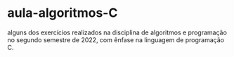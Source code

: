 # aula-algoritmos-C
alguns dos exercícios realizados na disciplina de algoritmos e programação no segundo semestre de 2022, com ênfase na linguagem de programação C. 
